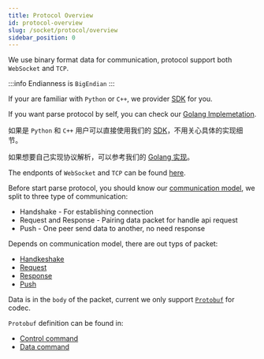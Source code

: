 ```yaml
---
title: Protocol Overview
id: protocol-overview
slug: /socket/protocol/overview
sidebar_position: 0
---
```


We use binary format data for communication, protocol support both `WebSocket` and `TCP`.

:::info
Endianness is `BigEndian`
:::

If your are familiar with `Python` or `C++`, we provider [SDK](https://open.longbridgeapp.com/en/sdk) for you.

If you want parse protocol by self, you can check our [Golang Implemetation](https://github.com/longbridgeapp/openapi-protocol/tree/main/go).

如果是 `Python` 和 `C++` 用户可以直接使用我们的 [SDK](https://open.longbridgeapp.com/sdk)，不用关心具体的实现细节。

如果想要自己实现协议解析，可以参考我们的 [Golang 实现](https://github.com/longbridgeapp/openapi-protocol/tree/main/go)。

The endponts of `WebSocket` and `TCP` can be found [here](./hosts).

Before start parse protocol, you should know our [communication model](./connect), we split to three type of communication:

- Handshake - For establishing connection
- Request and Response - Pairing data packet for handle api request
- Push - One peer send data to another, no need response

Depends on communication model, there are out typs of packet:

- [Handkeshake](./handshake)
- [Request](./request)
- [Response](./response)
- [Push](./push)

Data is in the `body` of the packet, current we only support [`Protobuf`](https://developers.google.com/protocol-buffers) for codec.

`Protobuf` definition can be found in:

- [Control command](../control-command)
- [Data command](../biz-command)
